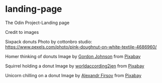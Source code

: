 # landing-page
The Odin Project-Landing page

Credit to images

Sixpack donuts
Photo by cottonbro studio: https://www.pexels.com/photo/pink-doughnut-on-white-textile-4686960/

Homer thinking of donuts
Image by <a href="https://pixabay.com/users/gdj-1086657/?utm_source=link-attribution&amp;utm_medium=referral&amp;utm_campaign=image&amp;utm_content=4663852">Gordon Johnson</a> from <a href="https://pixabay.com//?utm_source=link-attribution&amp;utm_medium=referral&amp;utm_campaign=image&amp;utm_content=4663852">Pixabay</a>

Squirrel holding a donut
Image by <a href="https://pixabay.com/users/worldaccording2jen-1324830/?utm_source=link-attribution&amp;utm_medium=referral&amp;utm_campaign=image&amp;utm_content=2698561">worldaccording2jen</a> from <a href="https://pixabay.com//?utm_source=link-attribution&amp;utm_medium=referral&amp;utm_campaign=image&amp;utm_content=2698561">Pixabay</a>

Unicorn chilling on a donut
Image by <a href="https://pixabay.com/users/shurriken-3334627/?utm_source=link-attribution&amp;utm_medium=referral&amp;utm_campaign=image&amp;utm_content=3964925">Alexandr Firsov</a> from <a href="https://pixabay.com//?utm_source=link-attribution&amp;utm_medium=referral&amp;utm_campaign=image&amp;utm_content=3964925">Pixabay</a>
